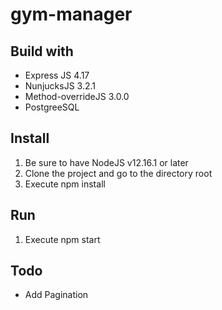 # gym-manager

## Build with
 - Express JS 4.17
 - NunjucksJS 3.2.1
 - Method-overrideJS 3.0.0
 - PostgreeSQL

## Install
 1.  Be sure to have NodeJS v12.16.1 or later
 2. Clone the project and go to the directory root
 3. Execute npm install

 ## Run
 1. Execute npm start

 ## Todo
 - Add Pagination

